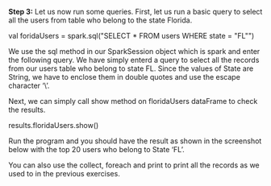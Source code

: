 
**Step 3:** Let us now run some queries. First, let us run a basic query to select all the users from table who belong to the state Florida.

val foridaUsers = spark.sql("SELECT * FROM users WHERE  state = \"FL\"")

We use the sql method in our SparkSession object which is spark and enter the following query. We have simply enterd a query to select all the records from our users table who belong to state FL. Since the values of State are String, we have to enclose them in double quotes and use the escape character ‘\’.

Next, we can simply call show method on floridaUsers dataFrame to check the results.

results.floridaUsers.show()



 

Run the program and you should have the result as shown in the screenshot below with the top 20 users who belong to State ‘FL’.

 

You can also use the collect, foreach and print to print all the records as we used to in the previous exercises.
